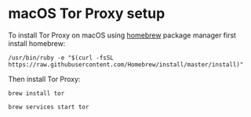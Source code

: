 # macOS Tor Proxy setup

To install Tor Proxy on macOS using [homebrew](https://brew.sh/)
package manager first install homebrew:

```
/usr/bin/ruby -e "$(curl -fsSL https://raw.githubusercontent.com/Homebrew/install/master/install)"
```

Then install Tor Proxy:

```
brew install tor

brew services start tor
```
